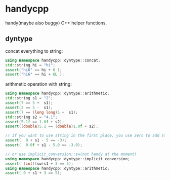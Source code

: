 # handycpp

handy(maybe also buggy) C++ helper functions.


## dyntype


concat everything to string:
```cpp
using namespace handycpp::dyntype::concat;
std::string hi = "hi";
assert("hi6" == hi + 6 );
assert("hi6" == hi + 6L );
```

arithmetic operation with string:
```cpp
using namespace handycpp::dyntype::arithmetic;
std::string s1 = "2";
assert(7 == 5 +  s1);
assert(3 == 5 -  s1);
assert(7 == (long long)5 +  s1);
std::string s2 = "4.1";
assert(5.1f == 1.0f + s2);
assert((double)5.1 == (double)1.0f + s2);

// if you want to use string in the first place, you use zero to add string
assert(  0 + s1 - 5 == -3);
assert(  0.0f + s1 - 5.0 == -3.0);

// or use implicit_conversion::sw(not handy at the moment)
using namespace handycpp::dyntype::implicit_conversion;
assert( (int)(sw)s1 + 3 == 5);
using namespace handycpp::dyntype::arithmetic;
assert( 0 + s1 + 3 == 5);
```
